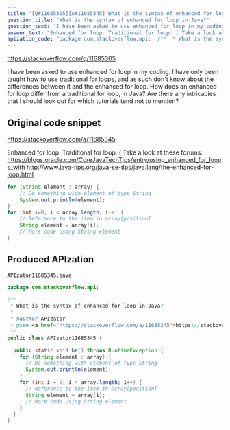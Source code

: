 ```yaml
---
title: "[Q#11685305][A#11685345] What is the syntax of enhanced for loop in Java?"
question_title: "What is the syntax of enhanced for loop in Java?"
question_text: "I have been asked to use enhanced for loop in my coding. I have only been taught how to use traditional for loops, and as such don't know about the differences between it and the enhanced for loop. How does an enhanced for loop differ from a traditional for loop, in Java? Are there any intricacies that I should look out for which tutorials tend not to mention?"
answer_text: "Enhanced for loop: Traditional for loop: ( Take a look at these forums: https://blogs.oracle.com/CoreJavaTechTips/entry/using_enhanced_for_loops_with http://www.java-tips.org/java-se-tips/java.lang/the-enhanced-for-loop.html"
apization_code: "package com.stackoverflow.api;  /**  * What is the syntax of enhanced for loop in Java?  *  * @author APIzator  * @see <a href=\"https://stackoverflow.com/a/11685345\">https://stackoverflow.com/a/11685345</a>  */ public class APIzator11685345 {    public static void be() throws RuntimeException {     for (String element : array) {       // Do something with element of type String       System.out.println(element);     }     for (int i = 0; i < array.length; i++) {       // Reference to the item in array[position]       String element = array[i];       // More code using String element     }   } }"
---
```


https://stackoverflow.com/q/11685305

I have been asked to use enhanced for loop in my coding. I have only been taught how to use traditional for loops, and as such don&#x27;t know about the differences between it and the enhanced for loop. How does an enhanced for loop differ from a traditional for loop, in Java? Are there any intricacies that I should look out for which tutorials tend not to mention?



## Original code snippet

https://stackoverflow.com/a/11685345

Enhanced for loop:
Traditional for loop: (
Take a look at these forums: https://blogs.oracle.com/CoreJavaTechTips/entry/using_enhanced_for_loops_with
http://www.java-tips.org/java-se-tips/java.lang/the-enhanced-for-loop.html

```java
for (String element : array) {
    // Do something with element of type String
    System.out.println(element);
}
for (int i=0; i < array.length; i++) {
    // Reference to the item in array[position]
    String element = array[i];
    // More code using String element
}
```

## Produced APIzation

[`APIzator11685345.java`](https://github.com/pasqualesalza/apization-temp-data/raw/master/apizations/java/APIzator11685345.java)

```java
package com.stackoverflow.api;

/**
 * What is the syntax of enhanced for loop in Java?
 *
 * @author APIzator
 * @see <a href="https://stackoverflow.com/a/11685345">https://stackoverflow.com/a/11685345</a>
 */
public class APIzator11685345 {

  public static void be() throws RuntimeException {
    for (String element : array) {
      // Do something with element of type String
      System.out.println(element);
    }
    for (int i = 0; i < array.length; i++) {
      // Reference to the item in array[position]
      String element = array[i];
      // More code using String element
    }
  }
}

```